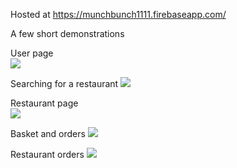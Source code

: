Hosted at https://munchbunch1111.firebaseapp.com/

A few short demonstrations

User page            
![](https://thumbs.gfycat.com/BabyishOrangeIridescentshark-size_restricted.gif)

Searching for a restaurant
![](https://thumbs.gfycat.com/GroundedJadedJunebug-size_restricted.gif)

Restaurant page       
![](https://thumbs.gfycat.com/UnequaledSlightAfricanparadiseflycatcher-size_restricted.gif)

Basket and orders
![](https://thumbs.gfycat.com/SafeHilariousHart-size_restricted.gif)

Restaurant orders
![](https://thumbs.gfycat.com/LightDelightfulArkshell-size_restricted.gif)
